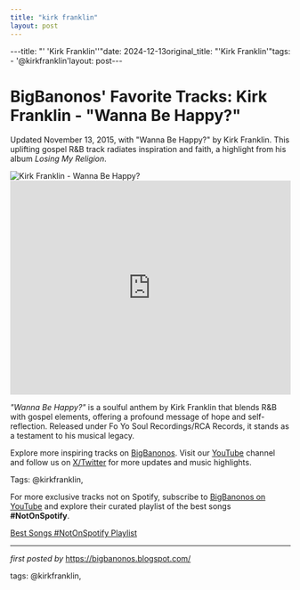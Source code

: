 ```yaml
---
title: "kirk franklin"
layout: post
---
```

---title: "' 'Kirk Franklin''"date: 2024-12-13original_title: "'Kirk Franklin'"tags:  - '@kirkfranklin'layout: post---<!-- Post Title --><h1 >BigBanonos' Favorite Tracks: Kirk Franklin - "Wanna Be Happy?"</h1> <!-- Introductory Text --><p >Updated November 13, 2015, with "Wanna Be Happy?" by Kirk Franklin. This uplifting gospel R&B track radiates inspiration and faith, a highlight from his album <em>Losing My Religion</em>.</p> <!-- Featured Image --><div > <img src="https://i.ytimg.com/vi/Ci-0k9GojM4/maxresdefault.jpg" alt="Kirk Franklin - Wanna Be Happy?" /></div> <!-- YouTube Video Embed --><div > <iframe width="100%" height="385" src="https://www.youtube.com/embed/Ci-0k9GojM4" title="Kirk Franklin - Wanna Be Happy? (Official Music Video)" frameborder="0" allow="accelerometer; autoplay; clipboard-write; encrypted-media; gyroscope; picture-in-picture; web-share" referrerpolicy="strict-origin-when-cross-origin" allowfullscreen></iframe></div> <!-- Song Information --><div > <p><em>"Wanna Be Happy?"</em> is a soulful anthem by Kirk Franklin that blends R&B with gospel elements, offering a profound message of hope and self-reflection. Released under Fo Yo Soul Recordings/RCA Records, it stands as a testament to his musical legacy.</p></div> <!-- Footer Links --><div > <p>Explore more inspiring tracks on <a href="https://bigbanonos.blogspot.com/" target="_blank">BigBanonos</a>. Visit our <a href="https://www.youtube.com/@BigBanonos" target="_blank">YouTube</a> channel and follow us on <a href="https://x.com/bigbanonos" target="_blank">X/Twitter</a> for more updates and music highlights.</p></div> <!-- Tags --><p >Tags: @kirkfranklin,</p><!--Subscribe and Playlist Links--><div>    <p>For more exclusive tracks not on Spotify, subscribe to <a href="https://www.youtube.com/@BigBanonos" target="_blank">BigBanonos on YouTube</a> and explore their curated playlist of the best songs <strong>#NotOnSpotify</strong>.</p>    <p><a href="https://www.youtube.com/playlist?list=PLtuNtuTatqI0kFahUCbtbfenC_ET5O_tr" target="_blank">Best Songs #NotOnSpotify Playlist<br /></a></p></div><hr /><p><em>first posted by</em> <a href="https://bigbanonos.blogspot.com/" rel="noopener" target="_new">https://bigbanonos.blogspot.com/</a></p><p>tags: @kirkfranklin,</p>